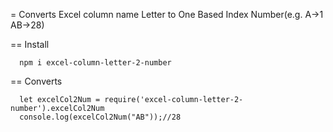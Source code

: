 = Converts Excel column name Letter to One Based Index Number(e.g. A->1 AB->28)

== Install
``` 
  npm i excel-column-letter-2-number

``` 

== Converts
```
  let excelCol2Num = require('excel-column-letter-2-number').excelCol2Num
  console.log(excelCol2Num("AB"));//28 
```

 


